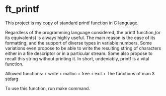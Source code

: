 # ft_printf
This project is my copy of standard printf function in C language.


Regardless of the programming language considered, the printf function,(or its equivalents) is always highly useful. The main reason is the ease of its formatting, and the
support of diverse types in variable numbers. Some variations even propose to be able to
write the resulting string of characters either in a file descriptor or in a particular stream.
Some also propose to recall this string without printing it. In short, undeniably, printf
is a vital function.

Allowed functions:
◦ write
◦ malloc
◦ free
◦ exit
◦ The functions of man 3 stdarg


To use this function, run make command.
